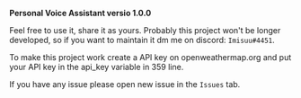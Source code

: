 **Personal Voice Assistant versio 1.0.0**

Feel free to use it, share it as yours. Probably this project won't be longer developed, 
so if you want to maintain it dm me on discord: `Imisuu#4451`.

To make this project work create a API key on openweathermap.org and put your API key in the api_key variable in 359 line.

If you have any issue please open new issue in the `Issues` tab.
